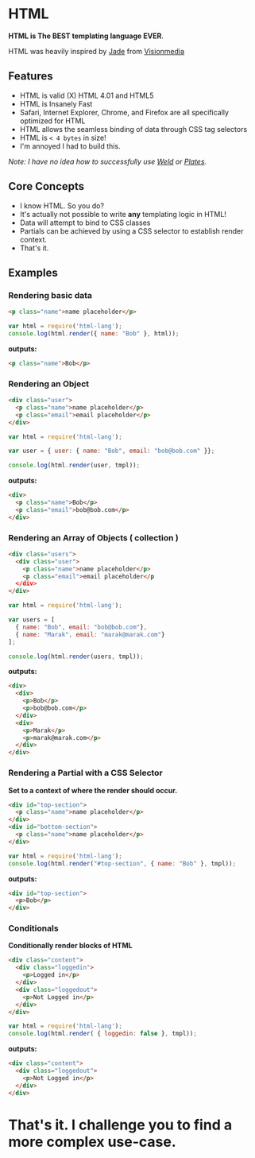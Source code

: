# HTML

**HTML is The BEST templating language EVER**.

HTML was heavily inspired by [Jade](http://github.com/visionmedia/jade) from [Visionmedia](http://github.com/visionmedia/)

## Features

 - HTML is valid (X) HTML 4.01 and HTML5
 - HTML is Insanely Fast 
 - Safari, Internet Explorer, Chrome, and Firefox are all specifically optimized for HTML
 - HTML allows the seamless binding of data through CSS tag selectors
 - HTML is `< 4 bytes` in size!
 - I'm annoyed I had to build this. 
 
*Note: I have no idea how to successfully use [Weld](https://github.com/hij1nx/weld) or [Plates](https://github.com/flatiron/plates).*

## Core Concepts 

 - I know HTML. So you do?
 - It's actually not possible to write **any** templating logic in HTML!
 - Data will attempt to bind to CSS classes
 - Partials can be achieved by using a CSS selector to establish render context.
 - That's it.

## Examples

### Rendering basic data

```html
<p class="name">name placeholder</p>
```

```js
var html = require('html-lang');
console.log(html.render({ name: "Bob" }, html));
```
**outputs:**

```html
<p class="name">Bob</p>
```

### Rendering an Object

```html
<div class="user">
  <p class="name">name placeholder</p>
  <p class="email">email placeholder</p>
</div>
```

```js
var html = require('html-lang');

var user = { user: { name: "Bob", email: "bob@bob.com" }};

console.log(html.render(user, tmpl));
```

**outputs:**

```html
<div>
  <p class="name">Bob</p>
  <p class="email">bob@bob.com</p>
</div>
```

### Rendering an Array of Objects ( collection )

```html
<div class="users">
  <div class="user">
    <p class="name">name placeholder</p>
    <p class="email">email placeholder</p
  </div>
</div>
```

```js
var html = require('html-lang');

var users = [ 
  { name: "Bob", email: "bob@bob.com"}, 
  { name: "Marak", email: "marak@marak.com"}
];

console.log(html.render(users, tmpl));
```
**outputs:**

```html
<div>
  <div>
    <p>Bob</p>
    <p>bob@bob.com</p>
  </div>
  <div>
    <p>Marak</p>
    <p>marak@marak.com</p>
  </div>
</div>
```

### Rendering a Partial with a CSS Selector

**Set to a context of where the render should occur.**

```html
<div id="top-section">
  <p class="name">name placeholder</p>
</div>
<div id="bottom-section">
  <p class="name">name placeholder</p>
</div>
```

```js
var html = require('html-lang');
console.log(html.render("#top-section", { name: "Bob" }, tmpl));
```

**outputs:**

```html
<div id="top-section">
  <p>Bob</p>
</div>
```

### Conditionals

**Conditionally render blocks of HTML**

```html
<div class="content">
  <div class="loggedin">
    <p>Logged in</p>
  </div>
  <div class="loggedout">
    <p>Not Logged in</p>
  </div>
</div>
```

```js
var html = require('html-lang');
console.log(html.render( { loggedin: false }, tmpl));
```

**outputs:**

```html
<div class="content">
  <div class="loggedout">
    <p>Not Logged in</p>
  </div>
</div>
```

# That's it. I challenge you to find a more complex use-case.